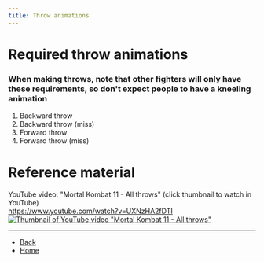 ```yaml
---
title: Throw animations
---
```

<!-- ## ⚠️ Any clickable hyperlinks have additional important information -->

# Required throw animations

### When making throws, note that other fighters will only have these requirements, so don't expect people to have a kneeling animation

<ol>
  <li>Backward throw</li> <!-- <a href="./throws/throw-bwd"> </a> -->
  <li>Backward throw (miss)</li> <!-- <a href="./throws/throw-bwd-miss"> </a> -->
  <li>Forward throw</li> <!-- <a href="./throws/throw-fwd"> </a> -->
  <li>Forward throw (miss)</li> <!-- <a href="./throws/throw-fwd-miss"> </a> -->
</ol>

# Reference material

YouTube video: "Mortal Kombat 11 - All throws" (click thumbnail to watch in YouTube)  
https://www.youtube.com/watch?v=UXNzHA2fDTI  
[![Thumbnail of YouTube video "Mortal Kombat 11 - All throws"](https://img.youtube.com/vi/UXNzHA2fDTI/0.jpg)](https://www.youtube.com/watch?v=UXNzHA2fDTI)

---

- [Back](./sprites)
- [Home](../)
